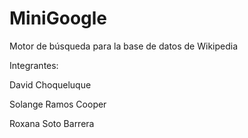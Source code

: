 # MiniGoogle
Motor de búsqueda para la base de datos de Wikipedia
 
 Integrantes:
 
 David Choqueluque
 
 Solange Ramos Cooper
 
 Roxana Soto Barrera
 
